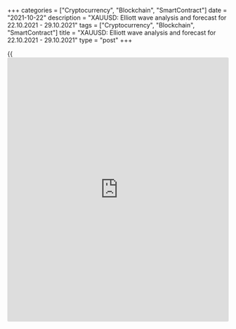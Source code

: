 +++
categories = ["Cryptocurrency", "Blockchain", "SmartContract"]
date = "2021-10-22"
description = "XAUUSD: Elliott wave analysis and forecast for 22.10.2021 - 29.10.2021"
tags = ["Cryptocurrency", "Blockchain", "SmartContract"]
title = "XAUUSD: Elliott wave analysis and forecast for 22.10.2021 - 29.10.2021"
type = "post"
+++

{{<iframe id="large-banner" src="https://www.bounty.group/#slide=21.0" width="100%" height="600" scrolling="no" style="border: 0px solid rgb(216, 221, 230); border-radius: 3px;">}}

2021-10-22

2021-10-22

XAUUSD: Elliott wave analysis and forecast for 22.10.2021 –
29.10.2021Alex Geuta

 **Main scenario:** consider long positions from corrections above the
level of 1749.22 with a target of 1915.00 – 2075.27.

 **Alternative scenario:** breakout and consolidation below the level of
1749.22 will allow the pair to continue declining to the levels of
1673.63 – 1602.20.

 **Analysis:** [daily](https://www.fintecher.org/2020/03/03/forex-trading-daily-strategy/) chart: an ascending third wave of larger degree (3)
is formed, a descending correction has developed as the fourth wave (4),
and the fifth wave (5) appears to be unfolding, with the first wave of
smaller degree 1of (5) formed inside. H4 chart: apparently, a corrective
wave 2 of (5) is completed, and wave 3 of (5) has started unfolding,
with wave i of 3 formed inside. On the H1 chart, a local correction
finished developing as wave ii of 3, supposedly, and wave iii of 3
started to form, with wave (iii) of iii developing as part of it. If the
presumption is correct, the pair will continue to rise to the levels of
1915.00 – 2075.27. The level of 1749.22 is critical in this scenario as
a breakout will enable the pair to continue declining to the levels of
1673.63 – 1602.20.

* * *

* * *

## Price chart of XAUUSD in real time mode

The content of this article reflects the author’s opinion and does not
necessarily reflect the official position of LiteForex. The material
published on this page is provided for informational purposes only and
should not be considered as the provision of investment advice for the
purposes of Directive 2004/39/EC.

Rate this article:

{{value}}

( {{count}} {{title}} )
